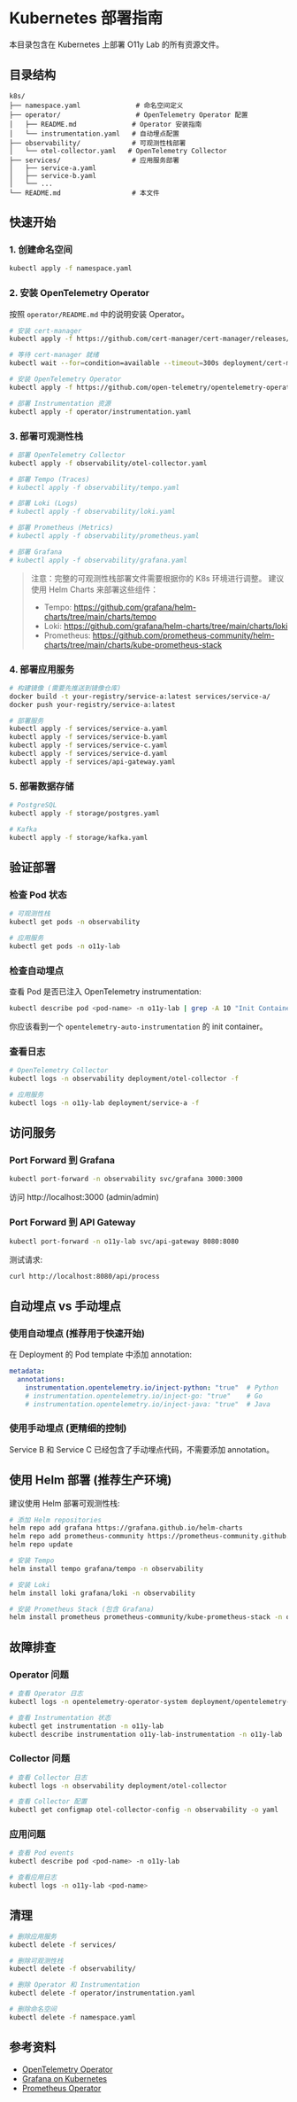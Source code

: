 # Kubernetes 部署指南

本目录包含在 Kubernetes 上部署 O11y Lab 的所有资源文件。

## 目录结构

```
k8s/
├── namespace.yaml              # 命名空间定义
├── operator/                   # OpenTelemetry Operator 配置
│   ├── README.md              # Operator 安装指南
│   └── instrumentation.yaml   # 自动埋点配置
├── observability/             # 可观测性栈部署
│   └── otel-collector.yaml   # OpenTelemetry Collector
├── services/                  # 应用服务部署
│   ├── service-a.yaml
│   ├── service-b.yaml
│   └── ...
└── README.md                  # 本文件
```

## 快速开始

### 1. 创建命名空间

```bash
kubectl apply -f namespace.yaml
```

### 2. 安装 OpenTelemetry Operator

按照 `operator/README.md` 中的说明安装 Operator。

```bash
# 安装 cert-manager
kubectl apply -f https://github.com/cert-manager/cert-manager/releases/download/v1.13.0/cert-manager.yaml

# 等待 cert-manager 就绪
kubectl wait --for=condition=available --timeout=300s deployment/cert-manager -n cert-manager

# 安装 OpenTelemetry Operator
kubectl apply -f https://github.com/open-telemetry/opentelemetry-operator/releases/latest/download/opentelemetry-operator.yaml

# 部署 Instrumentation 资源
kubectl apply -f operator/instrumentation.yaml
```

### 3. 部署可观测性栈

```bash
# 部署 OpenTelemetry Collector
kubectl apply -f observability/otel-collector.yaml

# 部署 Tempo (Traces)
# kubectl apply -f observability/tempo.yaml

# 部署 Loki (Logs)
# kubectl apply -f observability/loki.yaml

# 部署 Prometheus (Metrics)
# kubectl apply -f observability/prometheus.yaml

# 部署 Grafana
# kubectl apply -f observability/grafana.yaml
```

> 注意：完整的可观测性栈部署文件需要根据你的 K8s 环境进行调整。
> 建议使用 Helm Charts 来部署这些组件：
> - Tempo: https://github.com/grafana/helm-charts/tree/main/charts/tempo
> - Loki: https://github.com/grafana/helm-charts/tree/main/charts/loki
> - Prometheus: https://github.com/prometheus-community/helm-charts/tree/main/charts/kube-prometheus-stack

### 4. 部署应用服务

```bash
# 构建镜像 (需要先推送到镜像仓库)
docker build -t your-registry/service-a:latest services/service-a/
docker push your-registry/service-a:latest

# 部署服务
kubectl apply -f services/service-a.yaml
kubectl apply -f services/service-b.yaml
kubectl apply -f services/service-c.yaml
kubectl apply -f services/service-d.yaml
kubectl apply -f services/api-gateway.yaml
```

### 5. 部署数据存储

```bash
# PostgreSQL
kubectl apply -f storage/postgres.yaml

# Kafka
kubectl apply -f storage/kafka.yaml
```

## 验证部署

### 检查 Pod 状态

```bash
# 可观测性栈
kubectl get pods -n observability

# 应用服务
kubectl get pods -n o11y-lab
```

### 检查自动埋点

查看 Pod 是否已注入 OpenTelemetry instrumentation:

```bash
kubectl describe pod <pod-name> -n o11y-lab | grep -A 10 "Init Containers"
```

你应该看到一个 `opentelemetry-auto-instrumentation` 的 init container。

### 查看日志

```bash
# OpenTelemetry Collector
kubectl logs -n observability deployment/otel-collector -f

# 应用服务
kubectl logs -n o11y-lab deployment/service-a -f
```

## 访问服务

### Port Forward 到 Grafana

```bash
kubectl port-forward -n observability svc/grafana 3000:3000
```

访问 http://localhost:3000 (admin/admin)

### Port Forward 到 API Gateway

```bash
kubectl port-forward -n o11y-lab svc/api-gateway 8080:8080
```

测试请求:

```bash
curl http://localhost:8080/api/process
```

## 自动埋点 vs 手动埋点

### 使用自动埋点 (推荐用于快速开始)

在 Deployment 的 Pod template 中添加 annotation:

```yaml
metadata:
  annotations:
    instrumentation.opentelemetry.io/inject-python: "true"  # Python
    # instrumentation.opentelemetry.io/inject-go: "true"    # Go
    # instrumentation.opentelemetry.io/inject-java: "true"  # Java
```

### 使用手动埋点 (更精细的控制)

Service B 和 Service C 已经包含了手动埋点代码，不需要添加 annotation。

## 使用 Helm 部署 (推荐生产环境)

建议使用 Helm 部署可观测性栈:

```bash
# 添加 Helm repositories
helm repo add grafana https://grafana.github.io/helm-charts
helm repo add prometheus-community https://prometheus-community.github.io/helm-charts
helm repo update

# 安装 Tempo
helm install tempo grafana/tempo -n observability

# 安装 Loki
helm install loki grafana/loki -n observability

# 安装 Prometheus Stack (包含 Grafana)
helm install prometheus prometheus-community/kube-prometheus-stack -n observability
```

## 故障排查

### Operator 问题

```bash
# 查看 Operator 日志
kubectl logs -n opentelemetry-operator-system deployment/opentelemetry-operator-controller-manager

# 查看 Instrumentation 状态
kubectl get instrumentation -n o11y-lab
kubectl describe instrumentation o11y-lab-instrumentation -n o11y-lab
```

### Collector 问题

```bash
# 查看 Collector 日志
kubectl logs -n observability deployment/otel-collector

# 查看 Collector 配置
kubectl get configmap otel-collector-config -n observability -o yaml
```

### 应用问题

```bash
# 查看 Pod events
kubectl describe pod <pod-name> -n o11y-lab

# 查看应用日志
kubectl logs -n o11y-lab <pod-name>
```

## 清理

```bash
# 删除应用服务
kubectl delete -f services/

# 删除可观测性栈
kubectl delete -f observability/

# 删除 Operator 和 Instrumentation
kubectl delete -f operator/instrumentation.yaml

# 删除命名空间
kubectl delete -f namespace.yaml
```

## 参考资料

- [OpenTelemetry Operator](https://github.com/open-telemetry/opentelemetry-operator)
- [Grafana on Kubernetes](https://grafana.com/docs/grafana/latest/setup-grafana/installation/kubernetes/)
- [Prometheus Operator](https://prometheus-operator.dev/)
